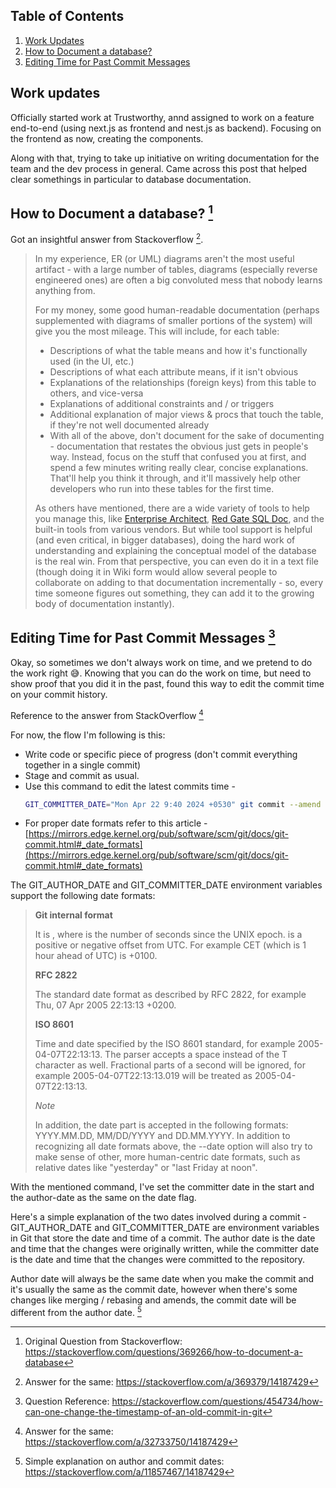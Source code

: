 ## Table of Contents

1. [Work Updates](#work-updates)
2. [How to Document a database?](#how-to-document-a-database-1)
3. [Editing Time for Past Commit Messages](editing-time-for-past-commit-messages-3)

## Work updates

Officially started work at Trustworthy, annd assigned to work on a feature end-to-end (using next.js as frontend and nest.js as backend). Focusing on the frontend as now, creating the components. 

Along with that, trying to take up initiative on writing documentation for the team and the dev process in general. Came across this post that helped clear somethings in particular to database documentation. 

## How to Document a database? [^1]

Got an insightful answer from Stackoverflow [^2].

> In my experience, ER (or UML) diagrams aren't the most useful artifact - with a large number of tables, diagrams (especially reverse engineered ones) are often a big convoluted mess that nobody learns anything from.
>
> For my money, some good human-readable documentation (perhaps supplemented with diagrams of smaller portions of the system) will give you the most mileage. This will include, for each table:
>
> - Descriptions of what the table means and how it's functionally used (in the UI, etc.)
> - Descriptions of what each attribute means, if it isn't obvious
> - Explanations of the relationships (foreign keys) from this table to others, and vice-versa
> - Explanations of additional constraints and / or triggers
> - Additional explanation of major views & procs that touch the table, if they're not well documented already
> - With all of the above, don't document for the sake of documenting - documentation that restates the obvious just gets in people's way. Instead, focus on the stuff that confused you at first, and spend a few minutes writing really clear, concise explanations. That'll help you think it through, and it'll massively help other developers who run into these tables for the first time.
>
> As others have mentioned, there are a wide variety of tools to help you manage this, like [Enterprise Architect](http://www.sparxsystems.com.au/), [Red Gate SQL Doc](http://www.red-gate.com/products/SQL_Doc/index.htm), and the built-in tools from various vendors. But while tool support is helpful (and even critical, in bigger databases), doing the hard work of understanding and explaining the conceptual model of the database is the real win. From that perspective, you can even do it in a text file (though doing it in Wiki form would allow several people to collaborate on adding to that documentation incrementally - so, every time someone figures out something, they can add it to the growing body of documentation instantly).

## Editing Time for Past Commit Messages [^3]

Okay, so sometimes we don't always work on time, and we pretend to do the work right 😅. Knowing that you can do the work on time, but need to show proof that you did it in the past, found this way to edit the commit time on your commit history.

Reference to the answer from StackOverflow [^4]

For now, the flow I'm following is this:

- Write code or specific piece of progress (don't commit everything together in a single commit)
- Stage and commit as usual.
- Use this command to edit the latest commits time -
  ```bash
  GIT_COMMITTER_DATE="Mon Apr 22 9:40 2024 +0530" git commit --amend --date "Mon Apr 22 9:40 2024 +0530" --no-edit
  ```
- For proper date formats refer to this article - [https://mirrors.edge.kernel.org/pub/software/scm/git/docs/git-commit.html#_date_formats](https://mirrors.edge.kernel.org/pub/software/scm/git/docs/git-commit.html#_date_formats)

The GIT_AUTHOR_DATE and GIT_COMMITTER_DATE environment variables support the following date formats:

> **Git internal format**
> 
> It is <unix-timestamp> <time-zone-offset>, where <unix-timestamp> is the number of seconds since the UNIX epoch. <time-zone-offset> is a positive or negative offset from UTC. For example CET (which is 1 hour ahead of UTC) is +0100.
>
> **RFC 2822**
> 
> The standard date format as described by RFC 2822, for example Thu, 07 Apr 2005 22:13:13 +0200.
>
> **ISO 8601**
>
> Time and date specified by the ISO 8601 standard, for example 2005-04-07T22:13:13. The parser accepts a space instead of the T character as well. Fractional parts of a second will be ignored, for example 2005-04-07T22:13:13.019 will be treated as 2005-04-07T22:13:13.
>
> *Note*
> 
> In addition, the date part is accepted in the following formats: YYYY.MM.DD, MM/DD/YYYY and DD.MM.YYYY.
> In addition to recognizing all date formats above, the --date option will also try to make sense of other, more human-centric date formats, such as relative dates like "yesterday" or "last Friday at noon".

With the mentioned command, I've set the committer date in the start and the author-date as the same on the date flag.

Here's a simple explanation of the two dates involved during a commit - GIT_AUTHOR_DATE and GIT_COMMITTER_DATE are environment variables in Git that store the date and time of a commit. The author date is the date and time that the changes were originally written, while the committer date is the date and time that the changes were committed to the repository.

Author date will always be the same date when you make the commit and it's usually the same as the commit date, however when there's some changes like merging / rebasing and amends, the commit date will be different from the author date. [^5]

[^1]: Original Question from Stackoverflow: https://stackoverflow.com/questions/369266/how-to-document-a-database
[^2]: Answer for the same: https://stackoverflow.com/a/369379/14187429
[^3]: Question Reference: https://stackoverflow.com/questions/454734/how-can-one-change-the-timestamp-of-an-old-commit-in-git
[^4]: Answer for the same: https://stackoverflow.com/a/32733750/14187429
[^5]: Simple explanation on author and commit dates: https://stackoverflow.com/a/11857467/14187429
